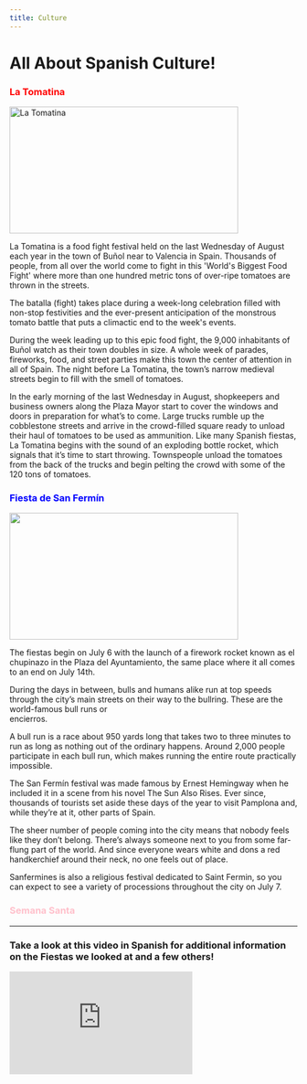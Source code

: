 ```yaml
---
title: Culture
---
```


<h1>All About Spanish Culture!</h1>
<div class="row">
<div class="col-sm-4">
<h3 style="color:red">La Tomatina</h3>
<p><img src="https://upload.wikimedia.org/wikipedia/commons/1/17/LT%E0%A5%A8.jpg" alt="La Tomatina" width="400" height="222"></p>
<p>La Tomatina is a food fight festival held on the last Wednesday of August each year in the town of Buñol near to Valencia in Spain. Thousands of people, from all over the 
world come to fight in this 'World's Biggest Food Fight' where more than one hundred metric tons of over-ripe tomatoes are thrown in the streets.
 
The batalla (fight) takes place during a week-long celebration filled with non-stop festivities and the ever-present anticipation of the monstrous tomato battle that puts a 
 climactic end to the week's events.
 
During the week leading up to this epic food fight, the 9,000 inhabitants of Buñol watch as their town doubles in size. A whole week of parades, fireworks, food, and street 
parties make this town the center of attention in all of Spain. The night before La Tomatina, the town’s narrow medieval streets begin to fill with the smell of tomatoes.
 
In the early morning of the last Wednesday in August, shopkeepers and business owners along the Plaza Mayor start to cover the windows and doors in preparation for what’s to 
come. Large trucks rumble up the cobblestone streets and arrive in the crowd-filled square ready to unload their haul of tomatoes to be used as ammunition. Like many Spanish 
fiestas, La Tomatina begins with the sound of an exploding bottle rocket, which signals that it’s time to start throwing. Townspeople unload the tomatoes from the back of the 
trucks and begin pelting the crowd with some of the 120 tons of tomatoes.</p>
 
</div>
<div class="col-sm-4">
<h3 style="color:blue">Fiesta de San Fermín</h3>
 <p><img src="https://upload.wikimedia.org/wikipedia/commons/a/a4/%D7%9C%D7%A8%D7%95%D7%A5_%D7%A2%D7%9D_%D7%94%D7%A9%D7%95%D7%95%D7%A8%D7%99%D7%9D_%D7%91%D7%A4%D7%9E%D7%A4%D7%9C%D7%95%D7%A0%D7%94.jpg" width="400" height="222"></p>
<p>The fiestas begin on July 6 with the launch of a firework rocket known as el chupinazo in the Plaza del Ayuntamiento, the same place where it all comes to an end on July
14th.
 
 During the days in between, bulls and humans alike run at top speeds through the city’s main streets on their way to the bullring. These are the world-famous bull runs or   
 encierros.
 
 A bull run is a race about 950 yards long that takes two to three minutes to run as long as nothing out of the ordinary happens. Around 2,000 people participate in each bull 
 run, which makes running the entire route practically impossible.
 
 The San Fermín festival was made famous by Ernest Hemingway when he included it in a scene from his novel The Sun Also Rises. Ever since, thousands of tourists set aside 
 these days of the year to visit Pamplona and, while they’re at it, other parts of Spain.
 
 The sheer number of people coming into the city means that nobody feels like they don’t belong. There’s always someone next to you from some far-flung part of the world. And 
 since everyone wears white and dons a red handkerchief around their neck, no one feels out of place.
 
 Sanfermines is also a religious festival dedicated to Saint Fermin, so you can expect to see a variety of processions throughout the city on July 7. </p>
 
 </div>
 <div class="col-sm-4">
   <h3 style="color:pink">Semana Santa</h3>
    </div>
<hr/>
<h3>Take a look at this video in Spanish for additional information on the Fiestas we looked at and a few others!</h3>
  <iframe width="320" height="180" src="https://www.youtube.com/embed/lrxjLhD5Ng4" title="YouTube video player" frameborder="0" allow="accelerometer; autoplay; clipboard-write; encrypted-media; gyroscope; picture-in-picture" allowfullscreen></iframe>
  
